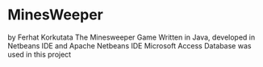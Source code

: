 # MinesWeeper
by Ferhat Korkutata
The Minesweeper Game Written in Java, developed in Netbeans IDE and Apache Netbeans IDE
Microsoft Access Database was used in this project
